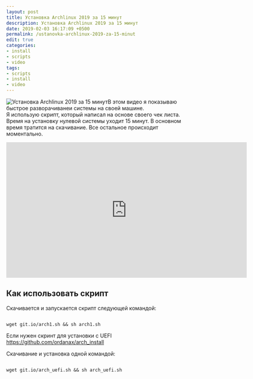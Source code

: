 ```yaml
---
layout: post
title: Установка Archlinux 2019 за 15 минут
description: Установка Archlinux 2019 за 15 минут
date: 2019-02-03 16:17:09 +0500
permalink: /ustanovka-archlinux-2019-za-15-minut
edit: true
categories: 
- install
- scripts
- video
tags:
- scripts
- install
- video
---
```

<p><img alt="Установка Archlinux 2019 за 15 минут" class="post-image rounded" src="https://ordanax.github.io/img/ustanovka-archlinux-2019-za-15-minut.png" />В этом видео я показываю быстрое разворачиванеи системы на своей машине.<br />
Я использую скрипт, который написал на основе своего чек листа. Время на установку нулевой системы уходит 15 минут. В основном время тратится на скачивание. Все остальное происходит моментально.</p>

<div class="embed-responsive embed-responsive-16by9">
    <iframe frameborder="0" height="360" src="https://www.youtube.com/embed/nvVF_qKDUeM?rel=0" width="640"></iframe>
</div>

<h2>Как использовать скрипт</h2>

<p>Скачивается и запускается скрипт следующей командой:</p>

<code>
wget git.io/arch1.sh &amp;&amp; sh arch1.sh
</code>

Если нужен скринт для установки с UEFI https://github.com/ordanax/arch_install

Скачивание и установка одной командой:

<code>
wget git.io/arch_uefi.sh && sh arch_uefi.sh
</code>
